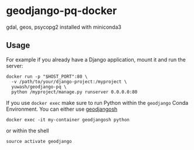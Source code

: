 # geodjango-pq-docker
gdal, geos, psycopg2 installed with miniconda3

## Usage

For example if you already have a Django application, mount it and run the server:

```shell
docker run -p "$HOST_PORT":80 \
  -v /path/to/your/django-project:/myproject \
  yuwash/geodjango-pq \
  python /myproject/manage.py runserver 0.0.0.0:80
```

If you use `docker exec` make sure to run Python within the `geodjango` Conda Environment.
You can either use [geodjangosh](geodjangosh)

```shell
docker exec -it my-container geodjangosh python
```

or within the shell

```shell
source activate geodjango
```
